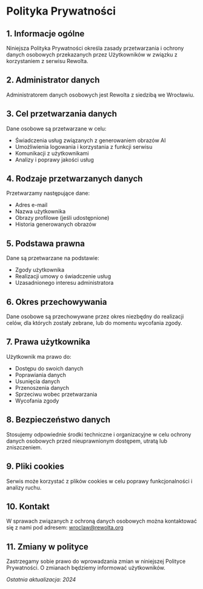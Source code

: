 # Polityka Prywatności

## 1. Informacje ogólne

Niniejsza Polityka Prywatności określa zasady przetwarzania i ochrony danych osobowych przekazanych przez Użytkowników w związku z korzystaniem z serwisu Rewolta.

## 2. Administrator danych

Administratorem danych osobowych jest Rewolta z siedzibą we Wrocławiu.

## 3. Cel przetwarzania danych

Dane osobowe są przetwarzane w celu:
- Świadczenia usług związanych z generowaniem obrazów AI
- Umożliwienia logowania i korzystania z funkcji serwisu
- Komunikacji z użytkownikami
- Analizy i poprawy jakości usług

## 4. Rodzaje przetwarzanych danych

Przetwarzamy następujące dane:
- Adres e-mail
- Nazwa użytkownika
- Obrazy profilowe (jeśli udostępnione)
- Historia generowanych obrazów

## 5. Podstawa prawna

Dane są przetwarzane na podstawie:
- Zgody użytkownika
- Realizacji umowy o świadczenie usług
- Uzasadnionego interesu administratora

## 6. Okres przechowywania

Dane osobowe są przechowywane przez okres niezbędny do realizacji celów, dla których zostały zebrane, lub do momentu wycofania zgody.

## 7. Prawa użytkownika

Użytkownik ma prawo do:
- Dostępu do swoich danych
- Poprawiania danych
- Usunięcia danych
- Przenoszenia danych
- Sprzeciwu wobec przetwarzania
- Wycofania zgody

## 8. Bezpieczeństwo danych

Stosujemy odpowiednie środki techniczne i organizacyjne w celu ochrony danych osobowych przed nieuprawnionym dostępem, utratą lub zniszczeniem.

## 9. Pliki cookies

Serwis może korzystać z plików cookies w celu poprawy funkcjonalności i analizy ruchu.

## 10. Kontakt

W sprawach związanych z ochroną danych osobowych można kontaktować się z nami pod adresem: wroclaw@rewolta.org

## 11. Zmiany w polityce

Zastrzegamy sobie prawo do wprowadzania zmian w niniejszej Polityce Prywatności. O zmianach będziemy informować użytkowników.

*Ostatnia aktualizacja: 2024* 